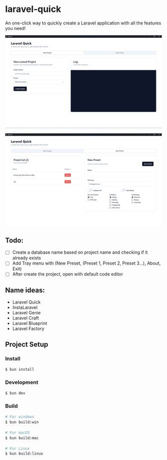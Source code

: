 # laravel-quick

An one-click way to quickly create a Laravel application with all the features you need!

![Screenshot-1](https://github.com/dougkusanagi/laravel-quick/blob/main/screenshot-1.png?raw=true)

![Screenshot-2](https://github.com/dougkusanagi/laravel-quick/blob/main/screenshot-2.png?raw=true)

## Todo:

- [ ] Create a database name based on project name and checking if it already exists
- [ ] Add Tray menu with (New Preset, (Preset 1, Preset 2, Preset 3...), About, Exit)
- [ ] After create the project, open with default code editor

## Name ideas:

- Laravel Quick
- InstaLaravel
- Laravel Genie
- Laravel Craft
- Laravel Blueprint
- Laravel Factory

## Project Setup

### Install

```bash
$ bun install
```

### Development

```bash
$ bun dev
```

### Build

```bash
# For windows
$ bun build:win

# For macOS
$ bun build:mac

# For Linux
$ bun build:linux
```
